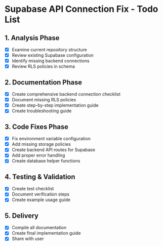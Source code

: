 # Supabase API Connection Fix - Todo List

## 1. Analysis Phase
- [x] Examine current repository structure
- [x] Review existing Supabase configuration
- [x] Identify missing backend connections
- [x] Review RLS policies in schema

## 2. Documentation Phase
- [x] Create comprehensive backend connection checklist
- [x] Document missing RLS policies
- [x] Create step-by-step implementation guide
- [x] Create troubleshooting guide

## 3. Code Fixes Phase
- [x] Fix environment variable configuration
- [x] Add missing storage policies
- [x] Create backend API routes for Supabase
- [x] Add proper error handling
- [x] Create database helper functions

## 4. Testing & Validation
- [x] Create test checklist
- [x] Document verification steps
- [x] Create example usage guide

## 5. Delivery
- [x] Compile all documentation
- [x] Create final implementation guide
- [x] Share with user